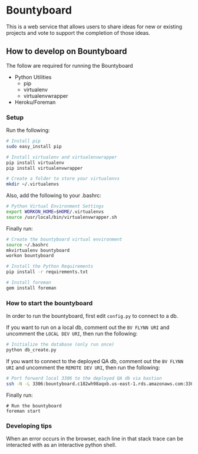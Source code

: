 Bountyboard
===========

This is a web service that allows users to share ideas for new or existing projects and vote to support the completion of those ideas.

## How to develop on Bountyboard

The follow are required for running the Bountyboard
* Python Utilities
  * pip 
  * virtualenv
  * virtualenvwrapper
* Heroku/Foreman

### Setup
Run the following:

```bash
# Install pip
sudo easy_install pip

# Install virtualenv and virtualenvwrapper
pip install virtualenv
pip install virtualenvwrapper 

# Create a folder to store your virtualenvs
mkdir ~/.virtualenvs

```

Also, add the following to your .bashrc:

```bash
# Python Virtual Environment Settings
export WORKON_HOME=$HOME/.virtualenvs
source /usr/local/bin/virtualenvwrapper.sh
```

Finally run:

```bash
# Create the bountyboard virtual environment
source ~/.bashrc
mkvirtualenv bountyboard
workon bountyboard

# Install the Python Requirements
pip install -r requirements.txt

# Install foreman
gem install foreman
```

### How to start the bountyboard

In order to run the bountyboard, first edit `config.py` to connect to a db.

If you want to run on a local db, comment out the `BV FLYNN URI` and uncomment the `LOCAL DEV URI`, then run the following:

```bash
# Initialize the database (only run once)
python db_create.py
```

If you want to connect to the deployed QA db, comment out the `BV FLYNN URI` and uncomment the `REMOTE DEV URI`, then run the following:

```bash
# Port forward local 3306 to the deployed QA db via bastion
ssh -N -L 3306:bountyboard.c182wh98aqxb.us-east-1.rds.amazonaws.com:3306 bastion1.qa.us-east-1.nexus.bazaarvoice.com
```

Finally run:

```
# Run the bountyboard
foreman start
```

### Developing tips

When an error occurs in the browser, each line in that stack trace can be interacted with as an interactive python shell.